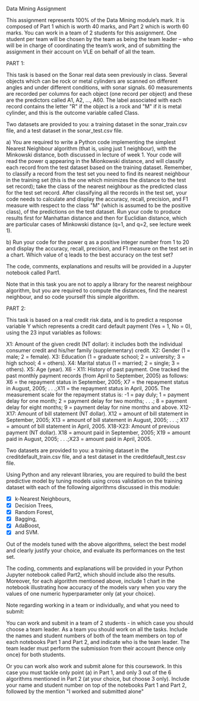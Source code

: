 Data Mining Assignment

This assignment represents 100% of the Data Mining module’s mark. It is composed of Part 1 which is worth 40 marks, and Part 2 which is worth 60 marks. You can work in a team of 2 students for this assignment. One student per team will be chosen by the team as being the team leader – who will be in charge of coordinating the team’s work, and of submitting the assignment in their account on VLE on behalf of all the team.

PART 1:

This task is based on the Sonar real data seen previously in class. Several objects which can be rock or metal cylinders are scanned on different angles and under different conditions, with sonar signals. 60 measurements are recorded per columns for each object (one record per object) and these are the predictors called A1, A2, …, A60. The label associated with each record contains the letter "R" if the object is a rock and "M" if it is metal cylinder, and this is the outcome variable called Class.

Two datasets are provided to you: a training dataset in the sonar_train.csv file, and a test dataset in the sonar_test.csv file.

a) You are required to write a Python code implementing the simplest Nearest Neighbour algorithm (that is, using just 1 neighbour), with the Minkowski distance, both discussed in lecture of week 1. Your code will read the power q appearing in the Mionkowski distance, and will classify each record from the test dataset based on the training dataset. Remember, to classify a record from the test set you need to find its nearest neighbour in the training set (this is the one which minimizes the distance to the test set record); take the class of the nearest neighbour as the predicted class for the test set record. After classifying all the records in the test set, your code needs to calculate and display the accuracy, recall, precision, and F1 measure with respect to the class "M" (which is assumed to be the positive class), of the predictions on the test dataset. Run your code to produce results first for Manhattan distance and then for Euclidian distance, which are particular cases of Minkowski distance (q=1, and q=2, see lecture week 1).

b) Run your code for the power q as a positive integer number from 1 to 20 and display the accuracy, recall, precision, and F1 measure on the test set in a chart. Which value of q leads to the best accuracy on the test set?

The code, comments, explanations and results will be provided in a Jupyter notebook called Part1.

Note that in this task you are not to apply a library for the nearest neighbour algorithm, but you are required to compute the distances, find the nearest neighbour, and so code yourself this simple algorithm.

PART 2:

This task is based on a real credit risk data, and is to predict a response variable Y which represents a credit card default payment (Yes = 1, No = 0), using the 23 input variables as follows:

X1: Amount of the given credit (NT dollar): it includes both the individual consumer credit and his/her family (supplementary) credit.
X2: Gender (1 = male; 2 = female).
X3: Education (1 = graduate school; 2 = university; 3 = high school; 4 = others).
X4: Marital status (1 = married; 2 = single; 3 = others).
X5: Age (year).
X6 - X11: History of past payment. One tracked the past monthly payment records (from April to September, 2005) as follows: X6 = the repayment status in September, 2005; X7 = the repayment status in August, 2005; . . .;X11 = the repayment status in April, 2005. The measurement scale for the repayment status is: -1 = pay duly; 1 = payment delay for one month; 2 = payment delay for two months; . . .; 8 = payment delay for eight months; 9 = payment delay for nine months and above.
X12-X17: Amount of bill statement (NT dollar). X12 = amount of bill statement in September, 2005; X13 = amount of bill statement in August, 2005; . . .; X17 = amount of bill statement in April, 2005.
X18-X23: Amount of previous payment (NT dollar). X18 = amount paid in September, 2005; X19 = amount paid in August, 2005; . . .;X23 = amount paid in April, 2005.

Two datasets are provided to you: a training dataset in the creditdefault_train.csv file, and a test dataset in the creditdefault_test.csv file.

Using Python and any relevant libraries, you are required to build the best predictive model by tuning models using cross validation on the training dataset with each of the following algorithms discussed in this module: 
- [x] k-Nearest Neighbours, 
- [x] Decision Trees, 
- [x] Random Forest, 
- [x] Bagging, 
- [x] AdaBoost, 
- [x] and SVM. 

Out of the models tuned with the above algorithms, select the best model and clearly justify your choice, and evaluate its performances on the test set.

The coding, comments and explanations will be provided in your Python Jupyter notebook called Part2, which should include also the results. Moreover, for each algorithm mentioned above, include 1 chart in the notebook illustrating how accuracy of the models vary when you vary the values of one numeric hyperparameter only (at your choice).

Note regarding working in a team or individually, and what you need to submit:

You can work and submit in a team of 2 students - in which case you should choose a team leader. As a team you should work on all the tasks. Include the names and student numbers of both of the team members on top of each notebooks Part 1 and Part 2, and indicate who is the team leader. The team leader must perform the submission from their account (hence only once) for both students.

Or you can work also work and submit alone for this coursework. In this case you must tackle only point (a) in Part 1, and only 3 out of the 6 algorithms mentioned in Part 2 (at your choice, but choose 3 only). Include your name and student number on top of the notebooks Part 1 and Part 2, followed by the mention "I worked and submitted alone"
